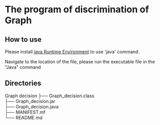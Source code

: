 #  The program of discrimination of Graph

## How to use

Please install [java Runtime Environment](http://www.oracle.com/technetwork/java/javase/downloads/index.html) to use 'java' command.

Navigate to the location of the file, please run the executable file in the "Java" command

## Directories

Graph decision
  ├── Graph_decision.class  
  ├── Graph_decision.jar  
  ├── Graph_decision.java  
  ├── MANIFEST.mf  
  └── README.md  